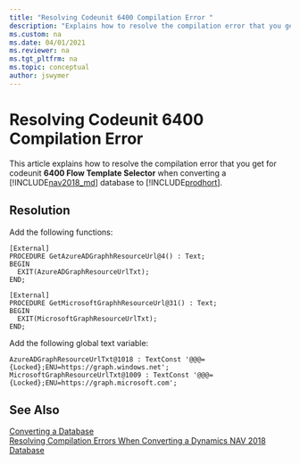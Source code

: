 ```yaml
---
title: "Resolving Codeunit 6400 Compilation Error "
description: "Explains how to resolve the compilation error that you get for Codeunit 6400 when converting a database from Dynamics NAV to Business Central."
ms.custom: na
ms.date: 04/01/2021
ms.reviewer: na
ms.tgt_pltfrm: na
ms.topic: conceptual
author: jswymer
---
```

# Resolving Codeunit 6400 Compilation Error 
This article explains how to resolve the compilation error that you get for codeunit **6400 Flow Template Selector** when converting a [!INCLUDE[nav2018_md](../developer/includes/nav2018_md.md)] database to  [!INCLUDE[prodhort](../developer/includes/prod_short.md)].

## Resolution

Add the following functions:

```
[External]
PROCEDURE GetAzureADGraphhResourceUrl@4() : Text;
BEGIN
  EXIT(AzureADGraphResourceUrlTxt);
END;

[External]
PROCEDURE GetMicrosoftGraphhResourceUrl@31() : Text;
BEGIN
  EXIT(MicrosoftGraphResourceUrlTxt);
END;
```

Add the following global text variable:
```
AzureADGraphResourceUrlTxt@1018 : TextConst '@@@={Locked};ENU=https://graph.windows.net';
MicrosoftGraphResourceUrlTxt@1009 : TextConst '@@@={Locked};ENU=https://graph.microsoft.com';
```


## See Also  
 [Converting a Database](Converting-a-Database.md)  
 [Resolving Compilation Errors When Converting a Dynamics NAV 2018 Database](Resolve-Compile-Errors-When-Converting-Dynamics-NAV-2018-Database.md)  
